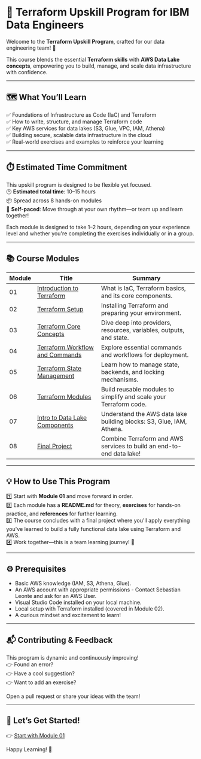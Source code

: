 # 🚀 Terraform Upskill Program for IBM Data Engineers

Welcome to the **Terraform Upskill Program**, crafted for our data engineering team! 🎉

This course blends the essential **Terraform skills** with **AWS Data Lake concepts**, empowering you to build, manage, and scale data infrastructure with confidence.

---

## 🗺️ What You’ll Learn

✅ Foundations of Infrastructure as Code (IaC) and Terraform  
✅ How to write, structure, and manage Terraform code  
✅ Key AWS services for data lakes (S3, Glue, VPC, IAM, Athena)  
✅ Building secure, scalable data infrastructure in the cloud  
✅ Real-world exercises and examples to reinforce your learning

---

## ⏱️ Estimated Time Commitment

This upskill program is designed to be flexible yet focused.  
🕒 **Estimated total time**: 10–15 hours  
📦 Spread across 8 hands-on modules  
🔁 **Self-paced**: Move through at your own rhythm—or team up and learn together!  

Each module is designed to take 1–2 hours, depending on your experience level and whether you're completing the exercises individually or in a group.

---

## 📚 Course Modules

| Module | Title | Summary |
|--------|-------|---------|
| 01 | [Introduction to Terraform](modules/module-01-introduction-to-terraform/README.md) | What is IaC, Terraform basics, and its core components. |
| 02 | [Terraform Setup](modules/module-02-terraform-setup/README.md) | Installing Terraform and preparing your environment. |
| 03 | [Terraform Core Concepts](modules/module-03-terraform-core-concepts/README.md) | Dive deep into providers, resources, variables, outputs, and state. |
| 04 | [Terraform Workflow and Commands](modules/module-04-terraform-workflow-and-commands/README.md) | Explore essential commands and workflows for deployment. |
| 05 | [Terraform State Management](modules/module-05-terraform-state-management/README.md) | Learn how to manage state, backends, and locking mechanisms. |
| 06 | [Terraform Modules](modules/module-06-terraform-modules/README.md) | Build reusable modules to simplify and scale your Terraform code. |
| 07 | [Intro to Data Lake Components](modules/module-07-data-lake-components/README.md) | Understand the AWS data lake building blocks: S3, Glue, IAM, Athena. |
| 08 | [Final Project](modules/module-08-final_project/README.md) | Combine Terraform and AWS services to build an end-to-end data lake! |

---

## 💡 How to Use This Program

1️⃣ Start with **Module 01** and move forward in order.  
2️⃣ Each module has a **README.md** for theory, **exercises** for hands-on practice, and **references** for further learning.  
3️⃣ The course concludes with a final project where you'll apply everything you've learned to build a fully functional data lake using Terraform and AWS.  
4️⃣ Work together—this is a team learning journey! 🚀

---

## ⚙️ Prerequisites

- Basic AWS knowledge (IAM, S3, Athena, Glue).  
- An AWS account with appropriate permissions - Contact Sebastian Leonte and ask for an AWS User.
- Visual Studio Code installed on your local machine.
- Local setup with Terraform installed (covered in Module 02).  
- A curious mindset and excitement to learn!

---

## 📬 Contributing & Feedback

This program is dynamic and continuously improving!  
👉 Found an error?  
👉 Have a cool suggestion?  
👉 Want to add an exercise?

Open a pull request or share your ideas with the team!

---

## 🌟 Let’s Get Started!

👉 [Start with Module 01](modules/module-01-introduction-to-terraform/README.md)

Happy Learning! 🎉
